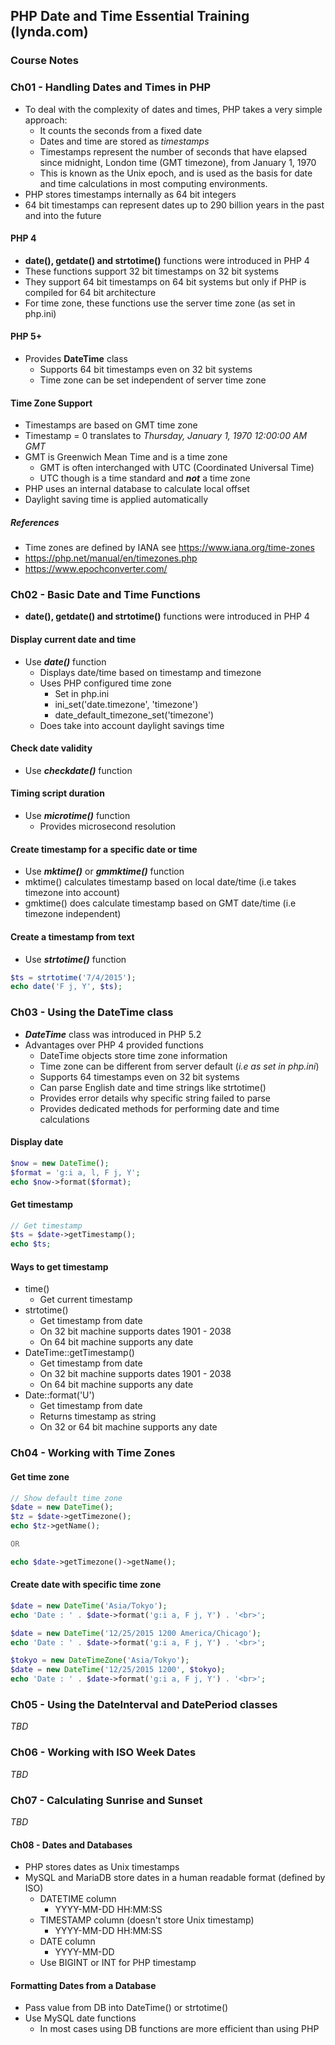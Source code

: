 ## PHP Date and Time Essential Training (lynda.com)
### Course Notes

### Ch01 - Handling Dates and Times in PHP

* To deal with the complexity of dates and times, PHP takes a very simple approach:
  * It counts the seconds from a fixed date
  * Dates and time are stored as _timestamps_   
  * Timestamps represent the number of seconds that have elapsed 
  since midnight, London time (GMT timezone), from January 1, 1970
  * This is known as the Unix epoch, and is used as the basis for date and time 
  calculations in most computing environments. 
* PHP stores timestamps internally as 64 bit integers  
* 64 bit timestamps can represent dates up to 290 billion years in the past
 and into the future 
   
#### PHP 4
* **date(), getdate() and strtotime()** functions were introduced in PHP 4
* These functions support 32 bit timestamps on 32 bit systems
* They support 64 bit timestamps on 64 bit systems but only if PHP is compiled
for 64 bit architecture
* For time zone, these functions use the server time zone (as set in php.ini)
   
#### PHP 5+
* Provides **DateTime** class 
  * Supports 64 bit timestamps even on 32 bit systems  
  * Time zone can be set independent of server time zone
  
#### Time Zone Support
* Timestamps are based on GMT time zone
* Timestamp = 0 translates to _Thursday, January 1, 1970 12:00:00 AM GMT_
* GMT is Greenwich Mean Time and is a time zone 
  * GMT is often interchanged with UTC (Coordinated Universal Time)
  * UTC though is a time standard and **_not_** a time zone
* PHP uses an internal database to calculate local offset
* Daylight saving time is applied automatically

##### References
* Time zones are defined by IANA see https://www.iana.org/time-zones
* https://php.net/manual/en/timezones.php
* https://www.epochconverter.com/

### Ch02 - Basic Date and Time Functions
* **date(), getdate() and strtotime()** functions were introduced in PHP 4

#### Display current date and time
* Use **_date()_** function
  * Displays date/time based on timestamp and timezone
  * Uses PHP configured time zone 
    * Set in php.ini
    * ini_set('date.timezone', 'timezone')
    * date_default_timezone_set('timezone')
  * Does take into account daylight savings time
  
#### Check date validity
* Use **_checkdate()_** function

#### Timing script duration
* Use **_microtime()_** function
  * Provides microsecond resolution
  
#### Create timestamp for a specific date or time
* Use **_mktime()_** or **_gmmktime()_** function
* mktime() calculates timestamp based on local date/time (i.e takes timezone into account)
* gmktime() does calculate timestamp based on GMT date/time (i.e timezone independent)

#### Create a timestamp from text
* Use **_strtotime()_** function

```php
$ts = strtotime('7/4/2015');
echo date('F j, Y', $ts);

```

### Ch03 - Using the DateTime class
* **_DateTime_** class was introduced in PHP 5.2
* Advantages over PHP 4 provided functions
  * DateTime objects store time zone information
  * Time zone can be different from server default (_i.e as set in php.ini_)
  * Supports 64 timestamps even on 32 bit systems
  * Can parse English date and time strings like strtotime()
  * Provides error details why specific string failed to parse
  * Provides dedicated methods for performing date and time calculations
  
#### Display date  
```php
$now = new DateTime();
$format = 'g:i a, l, F j, Y';
echo $now->format($format);
```
#### Get timestamp

```php
// Get timestamp
$ts = $date->getTimestamp();
echo $ts;

```
#### Ways to get timestamp

* time()
  * Get current timestamp
* strtotime()
  * Get timestamp from date
  * On 32 bit machine supports dates 1901 - 2038
  * On 64 bit machine supports any date
* DateTime::getTimestamp()
  * Get timestamp from date
  * On 32 bit machine supports dates 1901 - 2038
   * On 64 bit machine supports any date
* Date::format('U')
  * Get timestamp from date
  * Returns timestamp as string
  * On 32 or 64 bit machine supports any date

### Ch04 - Working with Time Zones
#### Get time zone

```php
// Show default time zone
$date = new DateTime();
$tz = $date->getTimezone();
echo $tz->getName();

OR 

echo $date->getTimezone()->getName();

```

#### Create date with specific time zone
```php
$date = new DateTime('Asia/Tokyo');
echo 'Date : ' . $date->format('g:i a, F j, Y') . '<br>';

$date = new DateTime('12/25/2015 1200 America/Chicago');
echo 'Date : ' . $date->format('g:i a, F j, Y') . '<br>';

$tokyo = new DateTimeZone('Asia/Tokyo');
$date = new DateTime('12/25/2015 1200', $tokyo);
echo 'Date : ' . $date->format('g:i a, F j, Y') . '<br>';
```

### Ch05 - Using the DateInterval and DatePeriod classes
_TBD_

### Ch06 - Working with ISO Week Dates
_TBD_

### Ch07 - Calculating Sunrise and Sunset
_TBD_

#### Ch08 - Dates and Databases

* PHP stores dates as Unix timestamps
* MySQL and MariaDB store dates in a human readable format (defined by ISO)
  * DATETIME column
    * YYYY-MM-DD HH:MM:SS
  * TIMESTAMP column  (doesn't store Unix timestamp)
      * YYYY-MM-DD HH:MM:SS  
  * DATE column
    * YYYY-MM-DD
  * Use BIGINT or INT for PHP timestamp  
  
#### Formatting Dates from a Database
* Pass value from DB into DateTime() or strtotime()
* Use MySQL date functions
  * In most cases using DB functions are more efficient than using PHP